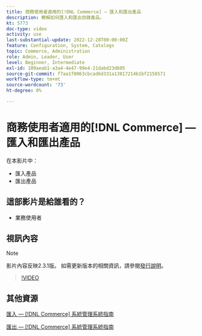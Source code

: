 ```yaml
---
title: 商務使用者適用的[!DNL Commerce] — 匯入和匯出產品
description: 瞭解如何匯入和匯出目錄產品。
kt: 5773
doc-type: video
activity: use
last-substantial-update: 2022-12-28T00:00:00Z
feature: Configuration, System, Catalogs
topic: Commerce, Administration
role: Admin, Leader, User
level: Beginner, Intermediate
exl-id: 109aeab1-a3a4-4e47-99e4-21dabd23d605
source-git-commit: f7aa1f0063cbcad6d331a13817214b1bf2158571
workflow-type: tm+mt
source-wordcount: '73'
ht-degree: 0%

---
```


# 商務使用者適用的[!DNL Commerce] — 匯入和匯出產品

在本影片中：

- 匯入產品
- 匯出產品

## 這部影片是給誰看的？

- 業務使用者

## 視訊內容

>[!NOTE]
>
>影片內容反映2.3.1版。 如需更新版本的相關資訊，請參閱[發行說明](https://experienceleague.adobe.com/docs/commerce-operations/release/notes/overview.html?lang=zh-Hant)。

>[!VIDEO](https://video.tv.adobe.com/v/35958?quality=12&learn=on)

## 其他資源

[匯入 —  [!DNL Commerce] 系統管理系統指南](https://experienceleague.adobe.com/docs/commerce-admin/systems/data-transfer/data-import.html?lang=zh-Hant)

[匯出 —  [!DNL Commerce] 系統管理系統指南](https://experienceleague.adobe.com/docs/commerce-admin/systems/data-transfer/data-export.html?lang=zh-Hant)
